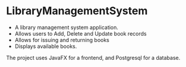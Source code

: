 # LibraryManagementSystem

- A library management system application.
- Allows users to Add, Delete and Update book records
- Allows for issuing and returning books
- Displays available books.

The project uses JavaFX for a frontend, and Postgresql for a database.
